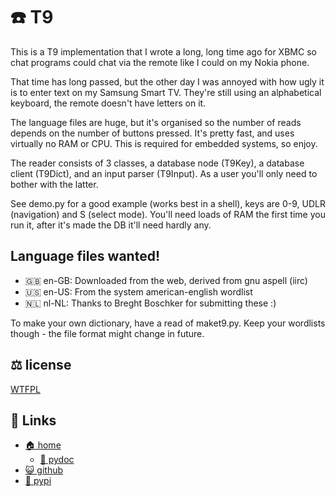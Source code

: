 # ☎️  T9

This is a T9 implementation that I wrote a long, long time ago for XBMC
so chat programs could chat via the remote like I could on my Nokia
phone.

That time has long passed, but the other day I was annoyed with how
ugly it is to enter text on my Samsung Smart TV. They're still using
an alphabetical keyboard, the remote doesn't have letters on it.

The language files are huge, but it's organised so the number of reads
depends on the number of buttons pressed. It's pretty fast, and uses
virtually no RAM or CPU. This is required for embedded systems, so
enjoy.

The reader consists of 3 classes, a database node (T9Key), a database
client (T9Dict), and an input parser (T9Input). As a user you'll only
need to bother with the latter.

See demo.py for a good example (works best in a shell), keys are 0-9,
UDLR (navigation) and S (select mode). You'll need loads of RAM the first
time you run it, after it's made the DB it'll need hardly any.

## Language files wanted!

* 🇬🇧 en-GB: Downloaded from the web, derived from gnu aspell (iirc)
* 🇺🇸 en-US: From the system american-english wordlist
* 🇳🇱 nl-NL: Thanks to Breght Boschker for submitting these :)

To make your own dictionary, have a read of maket9.py.
Keep your wordlists though - the file format might change in future.

## ⚖️ license

[WTFPL](https://bitplane.net/dev/python/t9/LICENSE)

## 🔗 Links

* [🏠 home](https://bitplane.net/dev/python/t9)
  * [📖 pydoc](https://bitplane.net/dev/python/t9/pydoc)
* [😺 github](https://github.com/bitplane/t9)
* [🐍 pypi](https://pypi.org/project/t9)
